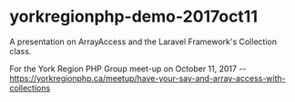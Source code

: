 # yorkregionphp-demo-2017oct11

A presentation on ArrayAccess and the Laravel Framework's Collection class.

For the York Region PHP Group meet-up on October 11, 2017  -- https://yorkregionphp.ca/meetup/have-your-say-and-array-access-with-collections